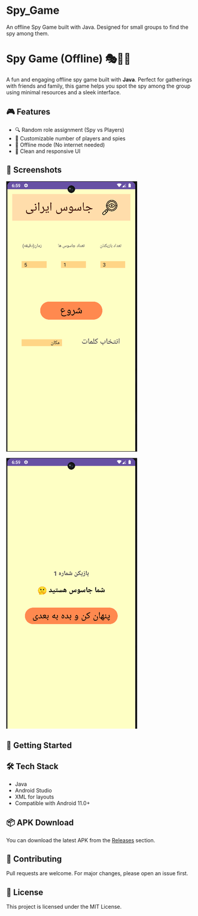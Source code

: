 # Spy_Game
An offline Spy Game built with Java. Designed for small groups to find the spy among them.
# Spy Game (Offline) 🎭🕵️‍♂️

A fun and engaging offline spy game built with **Java**. Perfect for gatherings with friends and family, this game helps you spot the spy among the group using minimal resources and a sleek interface.

## 🎮 Features

- 🔍 Random role assignment (Spy vs Players)
- 🎲 Customizable number of players and spies
- 📵 Offline mode (No internet needed)
- 🎨 Clean and responsive UI

## 📱 Screenshots

![PCB](image1.png)

![PCB1](image2.png)

## 🚀 Getting Started

## 🛠 Tech Stack

- Java
- Android Studio
- XML for layouts
- Compatible with Android 11.0+

## 📦 APK Download

You can download the latest APK from the [Releases](https://github.com/mrk7711/Spy_Game/releases/download/v1.0.0/app-release.apk) section.

## 🤝 Contributing

Pull requests are welcome. For major changes, please open an issue first.

## 📄 License

This project is licensed under the MIT License.
